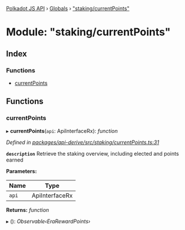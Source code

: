 [Polkadot JS API](../README.md) › [Globals](../globals.md) › ["staking/currentPoints"](_staking_currentpoints_.md)

# Module: "staking/currentPoints"

## Index

### Functions

* [currentPoints](_staking_currentpoints_.md#currentpoints)

## Functions

###  currentPoints

▸ **currentPoints**(`api`: ApiInterfaceRx): *function*

*Defined in [packages/api-derive/src/staking/currentPoints.ts:31](https://github.com/polkadot-js/api/blob/0cf29719b3/packages/api-derive/src/staking/currentPoints.ts#L31)*

**`description`** Retrieve the staking overview, including elected and points earned

**Parameters:**

Name | Type |
------ | ------ |
`api` | ApiInterfaceRx |

**Returns:** *function*

▸ (): *Observable‹EraRewardPoints›*

